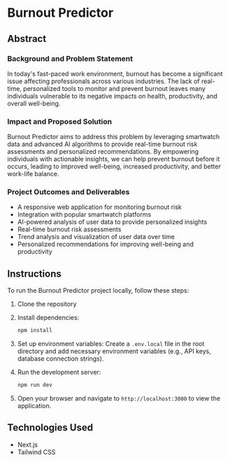 # Burnout Predictor

## Abstract

### Background and Problem Statement

In today's fast-paced work environment, burnout has become a significant issue affecting professionals across various industries. The lack of real-time, personalized tools to monitor and prevent burnout leaves many individuals vulnerable to its negative impacts on health, productivity, and overall well-being.

### Impact and Proposed Solution

Burnout Predictor aims to address this problem by leveraging smartwatch data and advanced AI algorithms to provide real-time burnout risk assessments and personalized recommendations. By empowering individuals with actionable insights, we can help prevent burnout before it occurs, leading to improved well-being, increased productivity, and better work-life balance.

### Project Outcomes and Deliverables

- A responsive web application for monitoring burnout risk
- Integration with popular smartwatch platforms
- AI-powered analysis of user data to provide personalized insights
- Real-time burnout risk assessments
- Trend analysis and visualization of user data over time
- Personalized recommendations for improving well-being and productivity

## Instructions

To run the Burnout Predictor project locally, follow these steps:

1. Clone the repository

2. Install dependencies:

   ```bash
   npm install
   ```

3. Set up environment variables:
   Create a `.env.local` file in the root directory and add necessary environment variables (e.g., API keys, database connection strings).

4. Run the development server:

   ```bash
   npm run dev
   ```

5. Open your browser and navigate to `http://localhost:3000` to view the application.

## Technologies Used

- Next.js
- Tailwind CSS
